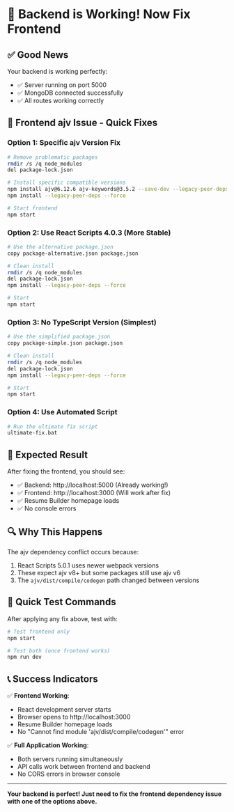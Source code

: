 # 🎉 Backend is Working! Now Fix Frontend

## ✅ Good News
Your backend is working perfectly:
- ✅ Server running on port 5000
- ✅ MongoDB connected successfully
- ✅ All routes working correctly

## 🔧 Frontend ajv Issue - Quick Fixes

### Option 1: Specific ajv Version Fix
```bash
# Remove problematic packages
rmdir /s /q node_modules
del package-lock.json

# Install specific compatible versions
npm install ajv@6.12.6 ajv-keywords@3.5.2 --save-dev --legacy-peer-deps
npm install --legacy-peer-deps --force

# Start frontend
npm start
```

### Option 2: Use React Scripts 4.0.3 (More Stable)
```bash
# Use the alternative package.json
copy package-alternative.json package.json

# Clean install
rmdir /s /q node_modules
del package-lock.json
npm install --legacy-peer-deps --force

# Start
npm start
```

### Option 3: No TypeScript Version (Simplest)
```bash
# Use the simplified package.json
copy package-simple.json package.json

# Clean install
rmdir /s /q node_modules
del package-lock.json
npm install --legacy-peer-deps --force

# Start
npm start
```

### Option 4: Use Automated Script
```bash
# Run the ultimate fix script
ultimate-fix.bat
```

## 🎯 Expected Result

After fixing the frontend, you should see:
- ✅ Backend: http://localhost:5000 (Already working!)
- ✅ Frontend: http://localhost:3000 (Will work after fix)
- ✅ Resume Builder homepage loads
- ✅ No console errors

## 🔍 Why This Happens

The ajv dependency conflict occurs because:
1. React Scripts 5.0.1 uses newer webpack versions
2. These expect ajv v8+ but some packages still use ajv v6
3. The `ajv/dist/compile/codegen` path changed between versions

## 🚀 Quick Test Commands

After applying any fix above, test with:
```bash
# Test frontend only
npm start

# Test both (once frontend works)
npm run dev
```

## 📞 Success Indicators

✅ **Frontend Working**:
- React development server starts
- Browser opens to http://localhost:3000
- Resume Builder homepage loads
- No "Cannot find module 'ajv/dist/compile/codegen'" error

✅ **Full Application Working**:
- Both servers running simultaneously
- API calls work between frontend and backend
- No CORS errors in browser console

---

**Your backend is perfect! Just need to fix the frontend dependency issue with one of the options above.**
